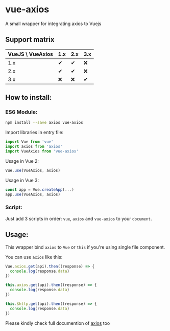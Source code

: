 # vue-axios
A small wrapper for integrating axios to Vuejs

## Support matrix

|VueJS \ VueAxios|1.x|2.x|3.x|
|-|-|-|-|
|1.x|&#10004;|&#10004;|&#10060;|
|2.x|&#10004;|&#10004;|&#10060;|
|3.x|&#10060;|&#10060;|&#10004;|

## How to install:
### ES6 Module:
```bash
npm install --save axios vue-axios
```
Import libraries in entry file:
```js
import Vue from 'vue'
import axios from 'axios'
import VueAxios from 'vue-axios'
```

Usage in Vue 2:
```js
Vue.use(VueAxios, axios)
```

Usage in Vue 3:
```js
const app = Vue.createApp(...)
app.use(VueAxios, axios)
```

### Script:
Just add 3 scripts in order: `vue`, `axios` and `vue-axios` to your `document`.

## Usage:
This wrapper bind `axios` to `Vue` or `this` if you're using single file component.

You can use `axios` like this:
```js
Vue.axios.get(api).then((response) => {
  console.log(response.data)
})

this.axios.get(api).then((response) => {
  console.log(response.data)
})

this.$http.get(api).then((response) => {
  console.log(response.data)
})
```

Please kindly check full documention of [axios](https://github.com/axios/axios) too 
